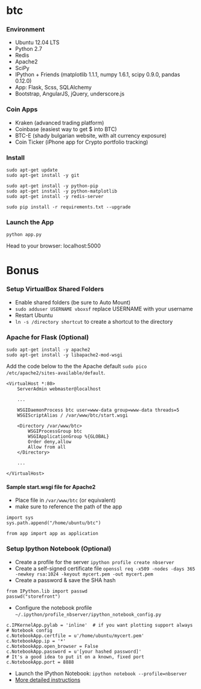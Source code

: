 btc
=======

### Environment

 * Ubuntu 12.04 LTS
 * Python 2.7
 * Redis
 * Apache2
 * SciPy
 * IPython + Friends (matplotlib 1.1.1, numpy 1.6.1, scipy 0.9.0, pandas 0.12.0)
 * App: Flask, Scss, SQLAlchemy
 * Bootstrap, AngularJS, jQuery, underscore.js

### Coin Apps

 * Kraken (advanced trading platform)
 * Coinbase (easiest way to get $ into BTC)
 * BTC-E (shady bulgarian website, with alt currency exposure)
 * Coin Ticker (iPhone app for Crypto portfolio tracking)

### Install

```
sudo apt-get update
sudo apt-get install -y git

sudo apt-get install -y python-pip
sudo apt-get install -y python-matplotlib
sudo apt-get install -y redis-server

sudo pip install -r requirements.txt --upgrade
```

### Launch the App
```
python app.py
```

Head to your browser: localhost:5000

# Bonus

### Setup VirtualBox Shared Folders

  * Enable shared folders (be sure to Auto Mount)
  * `sudo adduser USERNAME vboxsf` replace USERNAME with your username
  * Restart Ubuntu
  * `ln -s /directory shortcut` to create a shortcut to the directory

### Apache for Flask (Optional)

```
sudo apt-get install -y apache2
sudo apt-get install -y libapache2-mod-wsgi
```

Add the code below to the the Apache default `sudo pico /etc/apache2/sites-available/default`.

```
<VirtualHost *:80>
    ServerAdmin webmaster@localhost

    ...

    WSGIDaemonProcess btc user=www-data group=www-data threads=5
    WSGIScriptAlias / /var/www/btc/start.wsgi

    <Directory /var/www/btc>
        WSGIProcessGroup btc
        WSGIApplicationGroup %{GLOBAL}
        Order deny,allow
        Allow from all
    </Directory>

    ...

</VirtualHost>
```

#### Sample start.wsgi file for Apache2

 * Place file in `/var/www/btc` (or equivalent)
 * make sure to reference the path of the app

```
import sys
sys.path.append("/home/ubuntu/btc")

from app import app as application
```

### Setup Ipython Notebook (Optional)

  * Create a profile for the server `ipython profile create nbserver`
  * Create a self-signed certificate file `openssl req -x509 -nodes -days 365 -newkey rsa:1024 -keyout mycert.pem -out mycert.pem`
  * Create a password & save the SHA hash

```
from IPython.lib import passwd
passwd("storefront")
```

  * Configure the notebook profile `~/.ipython/profile_nbserver/ipython_notebook_config.py`

```
c.IPKernelApp.pylab = 'inline'  # if you want plotting support always
# Notebook config
c.NotebookApp.certfile = u'/home/ubuntu/mycert.pem'
c.NotebookApp.ip = '*'
c.NotebookApp.open_browser = False
c.NotebookApp.password = u'[your hashed password]'
# It's a good idea to put it on a known, fixed port
c.NotebookApp.port = 8888
```

  * Launch the IPython Notebook: `ipython notebook --profile=nbserver`
  * [More detailed instructions](http://nbviewer.ipython.org/github/Unidata/tds-python-workshop/blob/master/ipython-notebook-server.ipynb)

